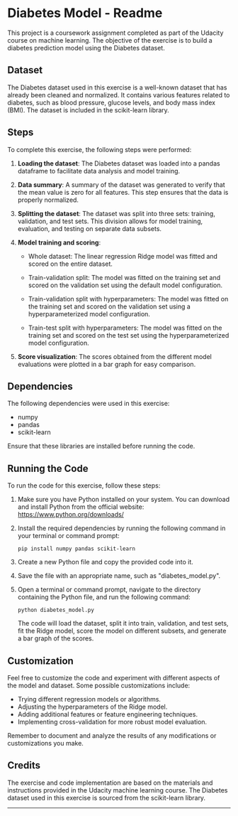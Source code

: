 # Diabetes Model - Readme

This project is a coursework assignment completed as part of the Udacity course on machine learning. The objective of the exercise is to build a diabetes prediction model using the Diabetes dataset.

## Dataset

The Diabetes dataset used in this exercise is a well-known dataset that has already been cleaned and normalized. It contains various features related to diabetes, such as blood pressure, glucose levels, and body mass index (BMI). The dataset is included in the scikit-learn library.

## Steps

To complete this exercise, the following steps were performed:

1. **Loading the dataset**: The Diabetes dataset was loaded into a pandas dataframe to facilitate data analysis and model training.

2. **Data summary**: A summary of the dataset was generated to verify that the mean value is zero for all features. This step ensures that the data is properly normalized.

3. **Splitting the dataset**: The dataset was split into three sets: training, validation, and test sets. This division allows for model training, evaluation, and testing on separate data subsets.

4. **Model training and scoring**:

   - Whole dataset: The linear regression Ridge model was fitted and scored on the entire dataset.
   
   - Train-validation split: The model was fitted on the training set and scored on the validation set using the default model configuration.
   
   - Train-validation split with hyperparameters: The model was fitted on the training set and scored on the validation set using a hyperparameterized model configuration.
   
   - Train-test split with hyperparameters: The model was fitted on the training set and scored on the test set using the hyperparameterized model configuration.

5. **Score visualization**: The scores obtained from the different model evaluations were plotted in a bar graph for easy comparison.

## Dependencies

The following dependencies were used in this exercise:

- numpy
- pandas
- scikit-learn

Ensure that these libraries are installed before running the code.

## Running the Code

To run the code for this exercise, follow these steps:

1. Make sure you have Python installed on your system. You can download and install Python from the official website: https://www.python.org/downloads/

2. Install the required dependencies by running the following command in your terminal or command prompt:

   ```
   pip install numpy pandas scikit-learn
   ```

3. Create a new Python file and copy the provided code into it.

4. Save the file with an appropriate name, such as "diabetes_model.py".

5. Open a terminal or command prompt, navigate to the directory containing the Python file, and run the following command:

   ```
   python diabetes_model.py
   ```

   The code will load the dataset, split it into train, validation, and test sets, fit the Ridge model, score the model on different subsets, and generate a bar graph of the scores.

## Customization

Feel free to customize the code and experiment with different aspects of the model and dataset. Some possible customizations include:

- Trying different regression models or algorithms.
- Adjusting the hyperparameters of the Ridge model.
- Adding additional features or feature engineering techniques.
- Implementing cross-validation for more robust model evaluation.

Remember to document and analyze the results of any modifications or customizations you make.

## Credits

The exercise and code implementation are based on the materials and instructions provided in the Udacity machine learning course. The Diabetes dataset used in this exercise is sourced from the scikit-learn library.

---
